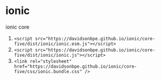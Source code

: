 # ionic
ionic core

1. `<script src="https://davidsonbpe.github.io/ionic/core-five/dist/ionic/ionic.esm.js"></script>`
2. `<script src="https://davidsonbpe.github.io/ionic/core-five/dist/ionic/ionic.js"></script>`
3. `<link rel="stylesheet" href="https://davidsonbpe.github.io/ionic/core-five/css/ionic.bundle.css" />`
